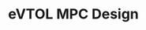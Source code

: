 ---
layout: page
title: eVTOL MPC Design
description: NASA Langley Research Center (Summer 2024, Pathways Program)
img: assets/media/internships/NASA_LaRC_D316/cover.png
importance: 1
category: Graduate
related_publications: false
---